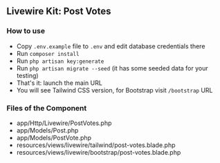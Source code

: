 ## Livewire Kit: Post Votes

### How to use

- Copy `.env.example` file to `.env` and edit database credentials there
- Run `composer install`
- Run `php artisan key:generate`
- Run `php artisan migrate --seed` (it has some seeded data for your testing)
- That's it: launch the main URL
- You will see Tailwind CSS version, for Bootstrap visit `/bootstrap` URL


### Files of the Component

- app/Http/Livewire/PostVotes.php
- app/Models/Post.php
- app/Models/PostVote.php
- resources/views/livewire/tailwind/post-votes.blade.php
- resources/views/livewire/bootstrap/post-votes.blade.php

